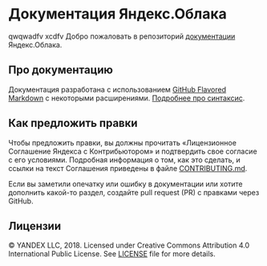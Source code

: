 # Документация Яндекс.Облака
qwqwadfv
xcdfv
Добро пожаловать в репозиторий [документации](https://cloud.yandex.ru/docs) Яндекс.Облака.


## Про документацию

Документация разработана с использованием [GitHub Flavored Markdown](https://github.github.com/gfm/) с некоторыми расширениями. [Подробнее про синтаксис](markdown-and-extensions.md).


## Как предложить правки

Чтобы предложить правки, вы должны прочитать «Лицензионное Соглашение Яндекса с Контрибьютором»  и подтвердить свое согласие с его условиями. Подробная информация о том, как это сделать, и ссылки на текст Соглашения приведены в файле [CONTRIBUTING.md](CONTRIBUTING.md).

Если вы заметили опечатку или ошибку в документации или хотите дополнить какой-то раздел, создайте pull request (PR) с правками через GitHub.


## Лицензии

© YANDEX LLC, 2018. Licensed under Creative Commons Attribution 4.0 International Public License. See [LICENSE](LICENSE) file for more details.

